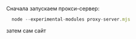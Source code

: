 Сначала запускаем прокси-сервер:

```js
  node --experimental-modules proxy-server.mjs
```

затем сам сайт

